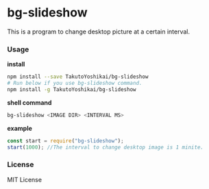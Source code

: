# bg-slideshow
This is a program to change desktop picture at a certain interval.

### Usage
**install**
```bash
npm install --save TakutoYoshikai/bg-slideshow
# Run below if you use bg-slideshow command.
npm install -g TakutoYoshikai/bg-slideshow
```

**shell command**
```bash
bg-slideshow <IMAGE DIR> <INTERVAL MS>
```

**example**
```javascript
const start = require("bg-slideshow");
start(1000); //The interval to change desktop image is 1 minite.
```

### License
MIT License

